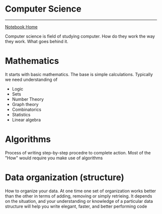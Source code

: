 # Computer Science
---
<a href="../" title="Goto notebook Home">Notebook Home</a>

Computer science is field of studying computer. How do they work the way they work. What  goes behind it.

# Mathematics
It starts with basic mathematics. The base is simple calculations. Typically we need understanding of
* Logic
* Sets
* Number Theory
* Graph theory
* Combinatorics
* Statistics
* Linear algebra

# Algorithms
Process of writing step-by-step procedre to complete action. Most of the "How" would require you make use of algorithms

# Data organization (structure)
How to organize your data. At one time one set of organization works better than the other in terms of adding, removing or simply retrieing. It depends on the situation, and your understanding or knowledge of a particular data structure will help you write elegant, faster, and better performing code